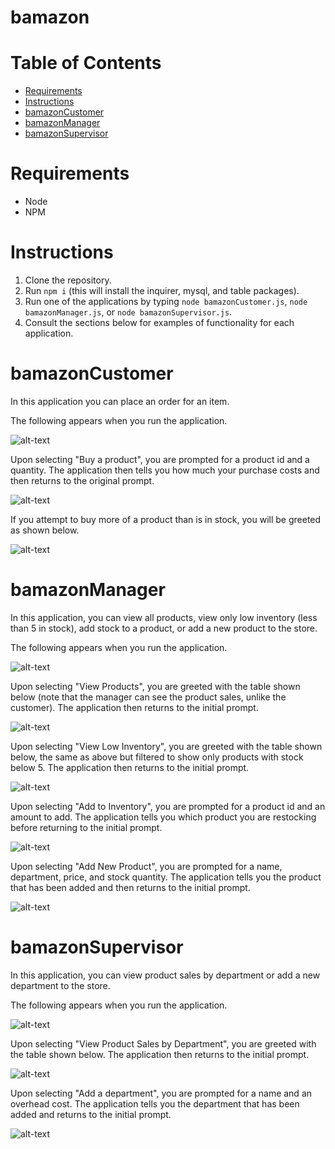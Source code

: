 # bamazon

# Table of Contents
* [Requirements](#requirements)
* [Instructions](#instructions)
* [bamazonCustomer](#bamazonCustomer)
* [bamazonManager](#bamazonManager)
* [bamazonSupervisor](#bamazonSupervisor)

# Requirements
* Node
* NPM

# Instructions
1. Clone the repository.
2. Run `npm i` (this will install the inquirer, mysql, and table packages).
3. Run one of the applications by typing `node bamazonCustomer.js`, `node bamazonManager.js`, or `node bamazonSupervisor.js`.
4. Consult the sections below for examples of functionality for each application.

# bamazonCustomer

In this application you can place an order for an item.

The following appears when you run the application.

![alt-text](Images/customer1.png "View upon running the bamazonCustomer application")

Upon selecting "Buy a product", you are prompted for a product id and a quantity. The application then tells you how much your purchase costs and then returns to the original prompt.

![alt-text](Images/customer2.png "View after buying a product")

If you attempt to buy more of a product than is in stock, you will be greeted as shown below.

![alt-text](Images/customer3.png "View after attempting to purchase a product that does not have enough stock")

# bamazonManager

In this application, you can view all products, view only low inventory (less than 5 in stock), add stock to a product, or add a new product to the store.

The following appears when you run the application.

![alt-text](Images/manager1.png "View upon running the bamazonManager application")

Upon selecting "View Products", you are greeted with the table shown below (note that the manager can see the product sales, unlike the customer). The application then returns to the initial prompt.

![alt-text](Images/manager2.png "View after selecting View Products")

Upon selecting "View Low Inventory", you are greeted with the table shown below, the same as above but filtered to show only products with stock below 5. The application then returns to the initial prompt.

![alt-text](Images/manager3.png "View after selecting View Low Inventory")

Upon selecting "Add to Inventory", you are prompted for a product id and an amount to add. The application tells you which product you are restocking before returning to the initial prompt.

![alt-text](Images/manager4.png "View after adding inventory")

Upon selecting "Add New Product", you are prompted for a name, department, price, and stock quantity. The application tells you the product that has been added and then returns to the initial prompt.

![alt-text](Images/manager5.png "View after adding a product")

# bamazonSupervisor

In this application, you can view product sales by department or add a new department to the store.

The following appears when you run the application.

![alt-text](Images/supervisor1.png "View upon running the bamazonSupervisor application")

Upon selecting "View Product Sales by Department", you are greeted with the table shown below. The application then returns to the initial prompt.

![alt-text](Images/supervisor2.png "View after selecting View Product Sales by Department")

Upon selecting "Add a department", you are prompted for a name and an overhead cost. The application tells you the department that has been added and returns to the initial prompt.

![alt-text](Images/supervisor3.png "View after adding a department")